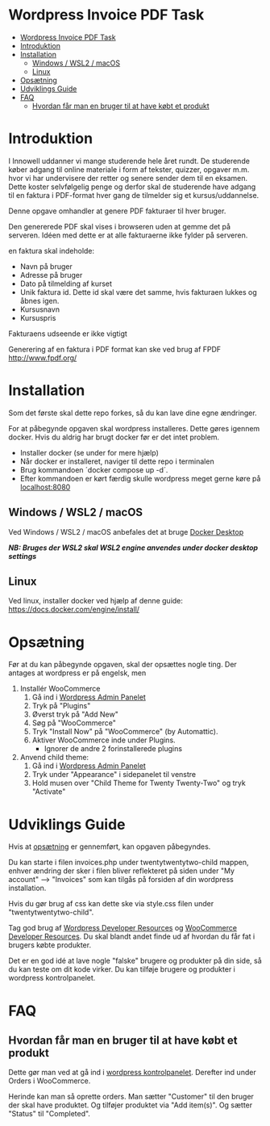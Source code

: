 # Wordpress Invoice PDF Task


- [Wordpress Invoice PDF Task](#wordpress-invoice-pdf-task)
- [Introduktion](#introduktion)
- [Installation](#installation)
  - [Windows / WSL2 / macOS](#windows--wsl2--macos)
  - [Linux](#linux)
- [Opsætning](#opsætning)
- [Udviklings Guide](#udviklings-guide)
- [FAQ](#faq)
  - [Hvordan får man en bruger til at have købt et produkt](#hvordan-får-man-en-bruger-til-at-have-købt-et-produkt)

# Introduktion
I Innowell uddanner vi mange studerende hele året rundt. De studerende køber adgang til online materiale i form af tekster, quizzer, opgaver m.m. hvor vi har undervisere der retter og senere sender dem til en eksamen.
Dette koster selvfølgelig penge og derfor skal de studerende have adgang til en faktura i PDF-format hver gang de tilmelder sig et kursus/uddannelse.

Denne opgave omhandler at genere PDF fakturaer til hver bruger.

Den genererede PDF skal vises i browseren uden at gemme det på serveren.
Idéen med dette er at alle fakturaerne ikke fylder på serveren.

en faktura skal indeholde:
- Navn på bruger
- Adresse på bruger
- Dato på tilmelding af kurset
- Unik faktura id. Dette id skal være det samme, hvis fakturaen lukkes og åbnes igen.
- Kursusnavn
- Kursuspris

Fakturaens udseende er ikke vigtigt

Generering af en faktura i PDF format kan ske ved brug af FPDF http://www.fpdf.org/

# Installation
Som det første skal dette repo forkes, så du kan lave dine egne ændringer.

For at påbegynde opgaven skal wordpress installeres. Dette gøres igennem docker. Hvis du aldrig har brugt docker før er det intet problem.

- Installer docker (se under for mere hjælp)
- Når docker er installeret, naviger til dette repo i terminalen
- Brug kommandoen ´docker compose up -d´.
- Efter kommandoen er kørt færdig skulle wordpress meget gerne køre på [localhost:8080](http://localhost:8080)

## Windows / WSL2 / macOS
Ved Windows / WSL2 / macOS anbefales det at bruge [Docker Desktop](https://www.docker.com/get-started/)

***NB: Bruges der WSL2 skal WSL2 engine anvendes under docker desktop settings***

## Linux
Ved linux, installer docker ved hjælp af denne guide: https://docs.docker.com/engine/install/

# Opsætning

Før at du kan påbegynde opgaven, skal der opsættes nogle ting. Der antages at wordpress er på engelsk, men 

1. Installér WooCommerce
   1. Gå ind i [Wordpress Admin Panelet](http://localhost:8080/wp-admin)
   2. Tryk på "Plugins"
   3. Øverst tryk på "Add New"
   4. Søg på "WooCommerce"
   5. Tryk "Install Now" på "WooCommerce" (by Automattic).
   6. Aktiver WooCommerce inde under Plugins.
      - Ignorer de andre 2 forinstallerede plugins
2. Anvend child theme:
   1. Gå ind i [Wordpress Admin Panelet](http://localhost:8080/wp-admin)
   2. Tryk under "Appearance" i sidepanelet til venstre
   3. Hold musen over "Child Theme for Twenty Twenty-Two" og tryk "Activate"


# Udviklings Guide

Hvis at [opsætning](#opsætning) er gennemført, kan opgaven påbegyndes. 

Du kan starte i filen invoices.php under twentytwentytwo-child mappen, enhver ændring der sker i filen bliver reflekteret på siden under "My account" --> "Invoices" som kan tilgås på forsiden af din wordpress installation.

Hvis du gør brug af css kan dette ske via style.css filen under "twentytwentytwo-child".

Tag god brug af [Wordpress Developer Resources](https://developer.wordpress.org/) og [WooCommerce Developer Resources](https://developer.woocommerce.com/). Du skal blandt andet finde ud af hvordan du får fat i brugers købte produkter.

Det er en god idé at lave nogle "falske" brugere og produkter på din side, så du kan teste om dit kode virker. Du kan tilføje brugere og produkter i wordpress kontrolpanelet.

# FAQ
  
## Hvordan får man en bruger til at have købt et produkt
Dette gør man ved at gå ind i [wordpress kontrolpanelet](http://localhost:8080/wp-admin/). Derefter ind under Orders i WooCommerce.

Herinde kan man så oprette orders. Man sætter "Customer" til den bruger der skal have produktet. Og tilføjer produktet via "Add item(s)". Og sætter "Status" til "Completed".